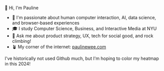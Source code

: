 👋 Hi, I'm Pauline
- 🔭 I'm passionate about human computer interaction, AI, data science, and browser-based experiences
- 🎓 I study Computer Science, Business, and Interactive Media at NYU
- 💬 Ask me about product strategy, UX, tech for social good, and rock climbing!
- 🪴 My corner of the internet: [paulinewee.com](paulinewee.com)

I've historically not used Github much, but I'm hoping to color my heatmap in this 2024!
